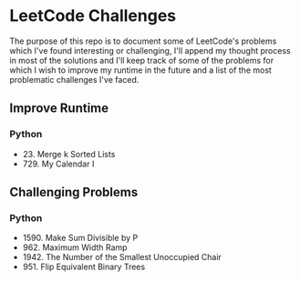 # LeetCode Challenges

The purpose of this repo is to document some of LeetCode's problems which I've found interesting or challenging, I'll append my thought process in most of the solutions and I'll keep track of some of the problems for which I wish to improve my runtime in the future and a list of the most problematic challenges I've faced.

## Improve Runtime
### Python
- 23\. Merge k Sorted Lists
- 729\. My Calendar I

## Challenging Problems
### Python
- 1590\. Make Sum Divisible by P
- 962\. Maximum Width Ramp
- 1942\. The Number of the Smallest Unoccupied Chair
- 951\. Flip Equivalent Binary Trees